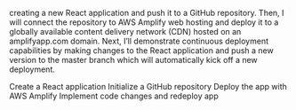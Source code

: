 creating a new React application and push it to a GitHub repository. Then, I will connect the repository to AWS Amplify web hosting and deploy it to a globally available content delivery network (CDN) hosted on an amplifyapp.com domain. Next, I’ll demonstrate continuous deployment capabilities by making changes to the React application and push a new version to the master branch which will automatically kick off a new deployment.

Create a React application
Initialize a GitHub repository
Deploy the app with AWS Amplify
Implement code changes and redeploy app
